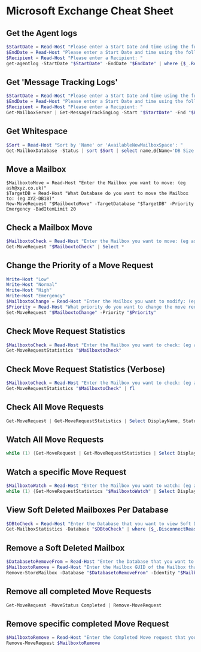 # Microsoft Exchange Cheat Sheet

## Get the Agent logs
```Powershell
$StartDate = Read-Host "Please enter a Start Date and time using the following format dd/mm/yyy hh:mm: "
$EndDate = Read-Host "Please enter a Start Date and time using the following format dd/mm/yyy hh:mm: "
$Recipient = Read-Host "Please enter a Recipient: "
get-agentlog -StartDate "$StartDate" -EndDate "$EndDate" | where {$_.Recipients -eq "$Recipient"}
```

## Get 'Message Tracking Logs'
```Powershell
$StartDate = Read-Host "Please enter a Start Date and time using the following format dd/mm/yyy hh:mm: "
$EndDate = Read-Host "Please enter a Start Date and time using the following format dd/mm/yyy hh:mm: "
$Recipient = Read-Host "Please enter a Recipient: "
Get-MailboxServer | Get-MessageTrackingLog -Start "$StartDate" -End "$EndDate" -Recipient "$Recipient"
```

## Get Whitespace
```Powershell
$Sort = Read-Host "Sort by 'Name' or 'AvailableNewMailboxSpace': "
Get-MailboxDatabase -Status | sort $Sort | select name,@{Name='DB Size (Gb)';Expression={$_.DatabaseSize.ToGb()}},@{Name='Available New Mbx Space Gb)';Expression={$_.AvailableNewMailboxSpace.ToGb()}} | ft
```

## Move a Mailbox
```
$MailboxtoMove = Read-Host "Enter the Mailbox you want to move: (eg ash@xyz.co.uk)"
$TargetDB = Read-Host "What Database do you want to move the Mailbox to: (eg XYZ-DB18)"
New-MoveRequest "$MailboxtoMove" -TargetDatabase "$TargetDB" -Priority Emergency -BadItemLimit 20
```

## Check a Mailbox Move
```Powershell
$MailboxtoCheck = Read-Host "Enter the Mailbox you want to move: (eg ash@xyz.co.uk)"
Get-MoveRequest "$MailboxtoCheck" | Select *
```

## Change the Priority of a Move Request
```Powershell
Write-Host "Low"
Write-Host "Normal"
Write-Host "High"
Write-Host "Emergency"
$MailboxtoChange = Read-Host "Enter the Mailbox you want to modify: (eg ash@xyz.co.uk)"
$Priority = Read-Host "What priority do you want to change the move request to?: "
Set-MoveRequest "$MailboxtoChange" -Priority "$Priority"
```

## Check Move Request Statistics
```Powershell
$MailboxtoCheck = Read-Host "Enter the Mailbox you want to check: (eg ash@xyz.co.uk)"
Get-MoveRequestStatistics "$MailboxtoCheck" 
```

## Check Move Request Statistics (Verbose)
```Powershell
$MailboxtoCheck = Read-Host "Enter the Mailbox you want to check: (eg ash@xyz.co.uk)"
Get-MoveRequestStatistics "$MailboxtoCheck" | fl
```

## Check All Move Requests
```Powershell
Get-MoveRequest | Get-MoveRequestStatistics | Select DisplayName, StatusDetail, TotalMailboxSize, PercentComplete, SourceDatabase | ft
```

## Watch All Move Requests
```Powershell
while (1) {Get-MoveRequest | Get-MoveRequestStatistics | Select DisplayName, StatusDetail, TotalMailboxSize, PercentComplete, SourceDatabase | ft; sleep 5} > Watch Equivalent
```

## Watch a specific Move Request
```Powershell
$MailboxtoWatch = Read-Host "Enter the Mailbox you want to watch: (eg ash@xyz.co.uk)"
while (1) {Get-MoveRequestStatistics "$MailboxtoWatch" | Select DisplayName,StatusDetail,LastUpdateTimestamp,BytesTransferred,TotalMailboxSize,ItemsTransferred,TotalMailboxItemCount,PercentComplete | fl; sleep 5} > Watch Equivalent
```

## View Soft Deleted Mailboxes Per Database
```Powershell
$DBtoCheck = Read-Host "Enter the Database that you want to view Soft Deleted mailboxes for: (eg XYZ-DB15)"
Get-MailboxStatistics -Database "$DBtoCheck" | where {$_.DisconnectReason -eq "SoftDeleted"} | Select DisplayName,Database,MailboxGuid,DisconnectDate,DisconnectReason
```

## Remove a Soft Deleted Mailbox
```Powershell
$DatabasetoRemoveFrom = Read-Host "Enter the Database that you want to remove the Soft Deleted Mailbox from: (eg XYZ-DB15)"
$MailboxtoRemove = Read-Host "Enter the Mailbox GUID of the Mailbox that you wish to remove: (eg a12bcdd3-4e56-7fa8-b912-345f1cd6e78f)"
Remove-StoreMailbox -Database "$DatabasetoRemoveFrom" -Identity "$MailboxtoRemove" -MailboxState SoftDeleted
```

## Remove all completed Move Requests
```Powershell
Get-MoveRequest -MoveStatus Completed | Remove-MoveRequest
```

## Remove specific completed Move Request
```Powershell
$MailboxtoRemove = Read-Host "Enter the Completed Move request that you wish to remove: (eg ash@xyz.co.uk)"
Remove-MoveRequest $MailboxtoRemove
```
